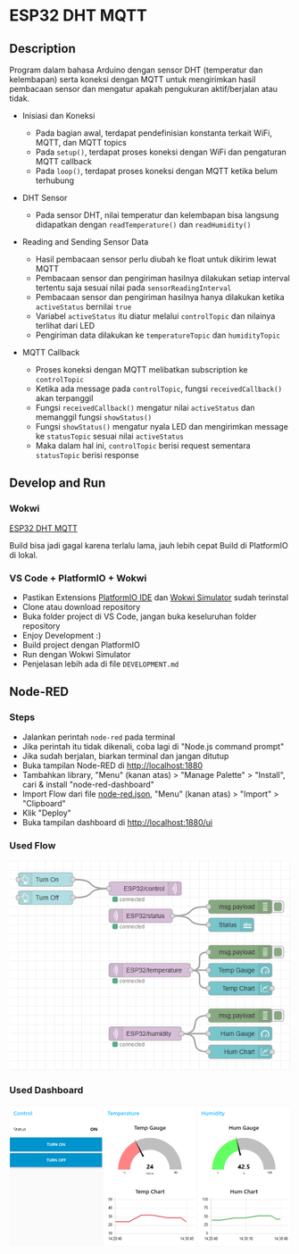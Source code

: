 # ESP32 DHT MQTT

## Description

Program dalam bahasa Arduino dengan sensor DHT (temperatur dan kelembapan) serta koneksi dengan MQTT untuk mengirimkan hasil pembacaan sensor dan mengatur apakah pengukuran aktif/berjalan atau tidak.

-   Inisiasi dan Koneksi

    -   Pada bagian awal, terdapat pendefinisian konstanta terkait WiFi, MQTT, dan MQTT topics
    -   Pada `setup()`, terdapat proses koneksi dengan WiFi dan pengaturan MQTT callback
    -   Pada `loop()`, terdapat proses koneksi dengan MQTT ketika belum terhubung

-   DHT Sensor

    -   Pada sensor DHT, nilai temperatur dan kelembapan bisa langsung didapatkan dengan `readTemperature()` dan `readHumidity()`

-   Reading and Sending Sensor Data

    -   Hasil pembacaan sensor perlu diubah ke float untuk dikirim lewat MQTT
    -   Pembacaan sensor dan pengiriman hasilnya dilakukan setiap interval tertentu saja sesuai nilai pada `sensorReadingInterval`
    -   Pembacaan sensor dan pengiriman hasilnya hanya dilakukan ketika `activeStatus` bernilai `true`
    -   Variabel `activeStatus` itu diatur melalui `controlTopic` dan nilainya terlihat dari LED
    -   Pengiriman data dilakukan ke `temperatureTopic` dan `humidityTopic`

-   MQTT Callback

    -   Proses koneksi dengan MQTT melibatkan subscription ke `controlTopic`
    -   Ketika ada message pada `controlTopic`, fungsi `receivedCallback()` akan terpanggil
    -   Fungsi `receivedCallback()` mengatur nilai `activeStatus` dan memanggil fungsi `showStatus()`
    -   Fungsi `showStatus()` mengatur nyala LED dan mengirimkan message ke `statusTopic` sesuai nilai `activeStatus`
    -   Maka dalam hal ini, `controlTopic` berisi request sementara `statusTopic` berisi response

## Develop and Run

### Wokwi

[ESP32 DHT MQTT](https://wokwi.com/projects/385977328809221121)

Build bisa jadi gagal karena terlalu lama, jauh lebih cepat Build di PlatformIO di lokal.

### VS Code + PlatformIO + Wokwi

-   Pastikan Extensions [PlatformIO IDE](https://marketplace.visualstudio.com/items?itemName=platformio.platformio-ide) dan [Wokwi Simulator](https://marketplace.visualstudio.com/items?itemName=Wokwi.wokwi-vscode) sudah terinstal
-   Clone atau download repository
-   Buka folder project di VS Code, jangan buka keseluruhan folder repository
-   Enjoy Development :)
-   Build project dengan PlatformIO
-   Run dengan Wokwi Simulator
-   Penjelasan lebih ada di file `DEVELOPMENT.md`

## Node-RED

### Steps

-   Jalankan perintah `node-red` pada terminal
-   Jika perintah itu tidak dikenali, coba lagi di "Node.js command prompt"
-   Jika sudah berjalan, biarkan terminal dan jangan ditutup
-   Buka tampilan Node-RED di [http://localhost:1880](http://localhost:1880)
-   Tambahkan library, "Menu" (kanan atas) > "Manage Palette" > "Install", cari & install "node-red-dashboard"
-   Import Flow dari file [node-red.json](node-red.json), "Menu" (kanan atas) > "Import" > "Clipboard"
-   Klik "Deploy"
-   Buka tampilan dashboard di [http://localhost:1880/ui](http://localhost:1880/ui)

### Used Flow

![Node-RED Flow](<attachments/Node-RED Flow.png>)

### Used Dashboard

![Node-RED Dashboard](<attachments/Node-RED Dashboard.png>)
